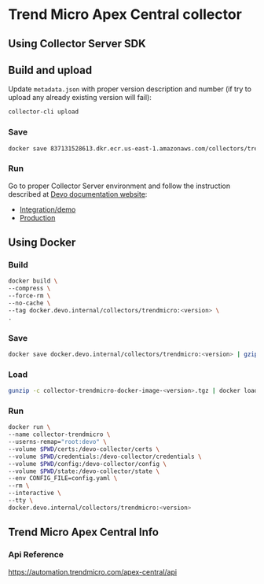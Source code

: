 # Trend Micro Apex Central collector

## Using Collector Server SDK

## Build and upload

Update `metadata.json` with proper version description and number (if try to upload any already existing version will fail):

```bash
collector-cli upload
```

### Save

```bash
docker save 837131528613.dkr.ecr.us-east-1.amazonaws.com/collectors/trendmicro:<version> | gzip > collector-trendmicro-docker-image-<version>.tgz
```

### Run

Go to proper Collector Server environment and follow the instruction described at [Devo documentation website](https://docs.devo.com):
* [Integration/demo](https://collector-server.data.devo.com/home)
* [Production](https://https://collector-server-prod.data.devo.com/)

## Using Docker

### Build

```bash
docker build \
--compress \
--force-rm \
--no-cache \
--tag docker.devo.internal/collectors/trendmicro:<version> \
.
```

### Save

```bash
docker save docker.devo.internal/collectors/trendmicro:<version> | gzip > collector-trendmicro-docker-image-<version>.tgz
```

### Load

```bash
gunzip -c collector-trendmicro-docker-image-<version>.tgz | docker load
```
### Run

```bash
docker run \
--name collector-trendmicro \
--userns-remap="root:devo" \
--volume $PWD/certs:/devo-collector/certs \
--volume $PWD/credentials:/devo-collector/credentials \
--volume $PWD/config:/devo-collector/config \
--volume $PWD/state:/devo-collector/state \
--env CONFIG_FILE=config.yaml \
--rm \
--interactive \
--tty \
docker.devo.internal/collectors/trendmicro:<version>
```

## Trend Micro Apex Central Info

### Api Reference
https://automation.trendmicro.com/apex-central/api